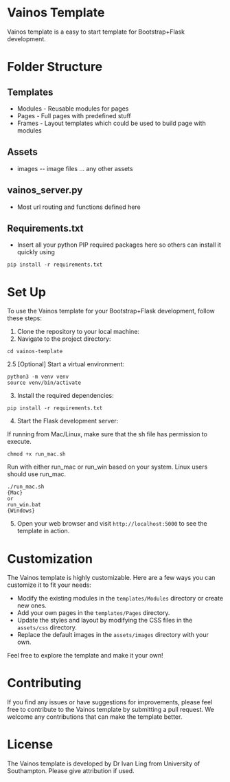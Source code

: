 # Vainos Template
 Vainos template is a easy to start template for Bootstrap+Flask development. 

# Folder Structure
## Templates
 - Modules - Reusable modules for pages
 - Pages - Full pages with predefined stuff
 - Frames - Layout templates which could be used to build page with modules

## Assets
 - images -- image files
    ... any other assets

## vainos_server.py
 - Most url routing and functions defined here

## Requirements.txt
 - Insert all your python PIP required packages here so others can install it quickly using 
```
pip install -r requirements.txt
```


# Set Up

To use the Vainos template for your Bootstrap+Flask development, follow these steps:

1. Clone the repository to your local machine:
2. Navigate to the project directory:
```
cd vainos-template
```
2.5 [Optional] Start a virtual environment:
```
python3 -m venv venv
source venv/bin/activate
```

3. Install the required dependencies:
```
pip install -r requirements.txt
```

4. Start the Flask development server:

If running from Mac/Linux, make sure that the sh file has permission to execute.
```
chmod +x run_mac.sh
```

Run with either run_mac or run_win based on your system. Linux users should use run_mac.
```
./run_mac.sh
{Mac}
or
run_win.bat 
{Windows}
```

5. Open your web browser and visit `http://localhost:5000` to see the template in action.

# Customization

The Vainos template is highly customizable. Here are a few ways you can customize it to fit your needs:

- Modify the existing modules in the `templates/Modules` directory or create new ones.
- Add your own pages in the `templates/Pages` directory.
- Update the styles and layout by modifying the CSS files in the `assets/css` directory.
- Replace the default images in the `assets/images` directory with your own.

Feel free to explore the template and make it your own!

# Contributing

If you find any issues or have suggestions for improvements, please feel free to contribute to the Vainos template by submitting a pull request. We welcome any contributions that can make the template better.

# License

The Vainos template is developed by Dr Ivan Ling from University of Southampton. Please give attribution if used.


